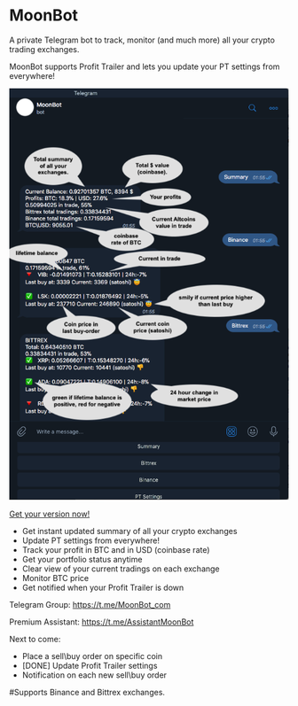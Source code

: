 # MoonBot

A private Telegram bot to track, monitor (and much more) all your crypto trading exchanges.

MoonBot supports Profit Trailer and lets you update your PT settings from everywhere!

![Screenshot](index.png)

[Get your version now!](https://github.com/tulihub/moonbot/wiki/Installation)


* Get instant updated summary of all your crypto exchanges
* Update PT settings from everywhere!
* Track your profit in BTC and in USD (coinbase rate)
* Get your portfolio status anytime
* Clear view of your current tradings on each exchange
* Monitor BTC price 
* Get notified when your Profit Trailer is down



Telegram Group: https://t.me/MoonBot_com

Premium Assistant: https://t.me/AssistantMoonBot

Next to come:
* Place a sell\buy order on specific coin
* [DONE] Update Profit Trailer settings
* Notification on each new sell\buy order


#Supports Binance and Bittrex exchanges.

